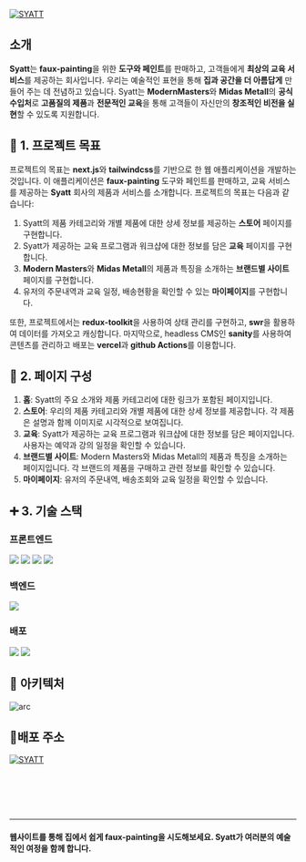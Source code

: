 <a href="https://syatt-deploy.vercel.app" target="_blank">![SYATT](https://github.com/New-Syatte/Syatte/assets/84277185/c3fce81b-e391-4bb3-a73b-73b8a2f3eb76)</a>

## 소개

**Syatt**는 **faux-painting**을 위한 **도구와 페인트**를 판매하고, 고객들에게 **최상의 교육 서비스**를 제공하는 회사입니다. 우리는 예술적인 표현을 통해 **집과 공간을 더 아름답게** 만들어 주는 데 전념하고 있습니다. Syatt는 **ModernMasters**와 **Midas Metall**의 **공식 수입처**로 **고품질의 제품**과 **전문적인 교육**을 통해 고객들이 자신만의 **창조적인 비전을 실현**할 수 있도록 지원합니다.

## 🎈 1. 프로젝트 목표

프로젝트의 목표는 **next.js**와 **tailwindcss**를 기반으로 한 웹 애플리케이션을 개발하는 것입니다. 이 애플리케이션은 **faux-painting** 도구와 페인트를 판매하고, 교육 서비스를 제공하는 **Syatt** 회사의 제품과 서비스를 소개합니다. 프로젝트의 목표는 다음과 같습니다:

1. Syatt의 제품 카테고리와 개별 제품에 대한 상세 정보를 제공하는 **스토어** 페이지를 구현합니다.
2. Syatt가 제공하는 교육 프로그램과 워크샵에 대한 정보를 담은 **교육** 페이지를 구현합니다.
3. **Modern Masters**와 **Midas Metall**의 제품과 특징을 소개하는 **브랜드별 사이트** 페이지를 구현합니다.
4. 유저의 주문내역과 교육 일정, 배송현황을 확인할 수 있는 **마이페이지**를 구현합니다.

또한, 프로젝트에서는 **redux-toolkit**을 사용하여 상태 관리를 구현하고, **swr**을 활용하여 데이터를 가져오고 캐싱합니다. 마지막으로, headless CMS인 **sanity**를 사용하여 콘텐츠를 관리하고 배포는 **vercel**과 **github Actions**를 이용합니다.

## 📑 2. 페이지 구성

1. **홈**: Syatt의 주요 소개와 제품 카테고리에 대한 링크가 포함된 페이지입니다.
2. **스토어**: 우리의 제품 카테고리와 개별 제품에 대한 상세 정보를 제공합니다. 각 제품은 설명과 함께 이미지로 시각적으로 보여집니다.
3. **교육**: Syatt가 제공하는 교육 프로그램과 워크샵에 대한 정보를 담은 페이지입니다. 사용자는 예약과 강의 일정을 확인할 수 있습니다.
4. **브랜드별 사이트**: Modern Masters와 Midas Metall의 제품과 특징을 소개하는 페이지입니다. 각 브랜드의 제품을 구매하고 관련 정보를 확인할 수 있습니다.
5. **마이페이지**: 유저의 주문내역, 배송조회와 교육 일정을 확인할 수 있습니다.

## ➕ 3. 기술 스택

### 프론트엔드

<img src="https://img.shields.io/badge/Nextjs13-black?style=for-the-badge&logo=next.js&logoColor=white">
<img src="https://img.shields.io/badge/typescript-skyblue?style=for-the-badge&logo=typescript&logoColor=white">
<img src="https://img.shields.io/badge/reduxtoolkit-orange?style=for-the-badge&logo=redux&logoColor=white">
<img src="https://img.shields.io/badge/tailwindcss-blue?style=for-the-badge&logo=tailwindcss&logoColor=white">

### 백엔드

<img src="https://img.shields.io/badge/sanity-orange?style=for-the-badge&logo=sanity&logoColor=white">

### 배포

<img src="https://img.shields.io/badge/vercel-black?style=for-the-badge&logo=vercel&logoColor=white">
<img src="https://img.shields.io/badge/github Actions-gray?style=for-the-badge&logo=github&logoColor=white">

## 🔨 아키텍처

![arc](https://github.com/New-Syatte/Syatte/assets/84277185/9a9b93e6-e5cf-401e-a666-54ecce68be4a)

## 🎊배포 주소

<a href="https://syatt-deploy.vercel.app" target="_blank">![SYATT](https://github.com/New-Syatte/Syatte/assets/84277185/c3fce81b-e391-4bb3-a73b-73b8a2f3eb76)</a>

<br/>
<br/>
<br/>
<br/>

---

#### 웹사이트를 통해 집에서 쉽게 faux-painting을 시도해보세요. Syatt가 여러분의 예술적인 여정을 함께 합니다.
